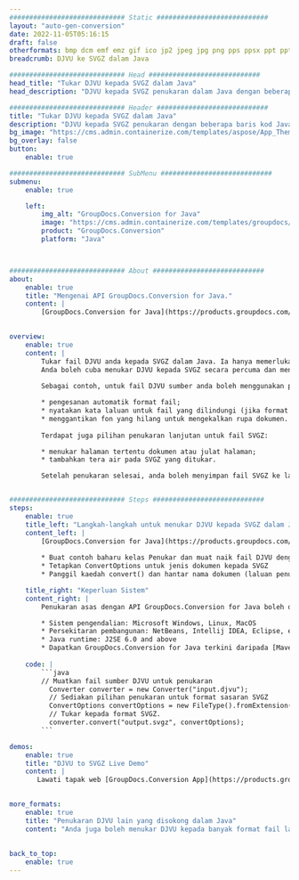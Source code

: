 ```yaml
---
############################# Static ############################
layout: "auto-gen-conversion"
date: 2022-11-05T05:16:15
draft: false
otherformats: bmp dcm emf emz gif ico jp2 jpeg jpg png pps ppsx ppt pptx psb psd svg svgz tga tif tiff webp wmf wmz
breadcrumb: DJVU ke SVGZ dalam Java

############################# Head ############################
head_title: "Tukar DJVU kepada SVGZ dalam Java"
head_description: "DJVU kepada SVGZ penukaran dalam Java dengan beberapa baris kod. Tukar lebih 160 format fail menggunakan API penukaran dokumen GroupDocs untuk Java"

############################# Header ############################
title: "Tukar DJVU kepada SVGZ dalam Java"
description: "DJVU kepada SVGZ penukaran dengan beberapa baris kod Java."
bg_image: "https://cms.admin.containerize.com/templates/aspose/App_Themes/V3/images/bg/header1.png"
bg_overlay: false
button:
    enable: true

############################# SubMenu ############################
submenu:
    enable: true

    left:
        img_alt: "GroupDocs.Conversion for Java"
        image: "https://cms.admin.containerize.com/templates/groupdocs/images/product-logos/90x90-noborder/groupdocs-conversion-java.png"
        product: "GroupDocs.Conversion"
        platform: "Java"



############################# About ############################
about:
    enable: true
    title: "Mengenai API GroupDocs.Conversion for Java."
    content: |
        [GroupDocs.Conversion for Java](https://products.groupdocs.com/conversion/java/) ialah API penukaran format fail lanjutan untuk menukar antara imej popular dan format dokumen seperti Microsoft Office, OpenDocument, PDF, HTML, e-mel, CAD. dan banyak lagi dengan hanya beberapa baris kod. API asli secara automatik mengesan format dokumen asal dan menawarkan banyak pilihan untuk menyesuaikan dokumen yang ditukar. Bersama-sama dengan fungsi mengekstrak maklumat daripada dokumen, ia juga menyokong caching hasil penukaran ke cakera tempatan secara lalai. Walau bagaimanapun, sebarang jenis storan cache boleh disokong dengan melaksanakan antara muka yang sesuai - Amazon S3, Dropbox, Google Drive, Windows Azure, Reddis atau mana-mana yang lain.
    

overview:
    enable: true
    content: |
        Tukar fail DJVU anda kepada SVGZ dalam Java. Ia hanya memerlukan beberapa baris kod Java pada mana-mana platform pilihan anda, seperti Windows, Linux, macOS.
        Anda boleh cuba menukar DJVU kepada SVGZ secara percuma dan menilai kualiti hasil penukaran. Bersama-sama dengan skrip penukaran fail mudah, anda boleh mencuba pilihan yang lebih canggih untuk memuatkan fail sumber DJVU dan menyimpan output SVGZ. 
        
        Sebagai contoh, untuk fail DJVU sumber anda boleh menggunakan pilihan pemuatan berikut:

        * pengesanan automatik format fail;
        * nyatakan kata laluan untuk fail yang dilindungi (jika format fail menyokongnya);
        * menggantikan fon yang hilang untuk mengekalkan rupa dokumen.
        
        Terdapat juga pilihan penukaran lanjutan untuk fail SVGZ:

        * menukar halaman tertentu dokumen atau julat halaman;
        * tambahkan tera air pada SVGZ yang ditukar.

        Setelah penukaran selesai, anda boleh menyimpan fail SVGZ ke laluan fail setempat anda atau ke mana-mana storan pihak ketiga seperti FTP, Amazon S3, Google Drive, Dropbox dll. Sila ambil perhatian - untuk menukar DJVU kepada SVGZ, anda tidak perlu memasang sebarang perisian tambahan, seperti MS Office, Open Office, Adobe Acrobat Reader dsb.


############################# Steps ############################
steps:
    enable: true
    title_left: "Langkah-langkah untuk menukar DJVU kepada SVGZ dalam Java"
    content_left: |
        [GroupDocs.Conversion for Java](https://products.groupdocs.com/conversion/java/) membenarkan pembangun menukar fail DJVU kepada SVGZ dengan mudah dengan beberapa baris kod.
        
        * Buat contoh baharu kelas Penukar dan muat naik fail DJVU dengan laluan penuh
        * Tetapkan ConvertOptions untuk jenis dokumen kepada SVGZ
        * Panggil kaedah convert() dan hantar nama dokumen (laluan penuh) dan format (SVGZ) sebagai parameter

    title_right: "Keperluan Sistem"
    content_right: |
        Penukaran asas dengan API GroupDocs.Conversion for Java boleh dilakukan dengan hanya beberapa baris kod. API kami disokong pada semua platform dan sistem pengendalian utama. Sebelum melaksanakan kod di bawah, pastikan anda mempunyai prasyarat berikut dipasang pada sistem anda.

        * Sistem pengendalian: Microsoft Windows, Linux, MacOS
        * Persekitaran pembangunan: NetBeans, Intellij IDEA, Eclipse, etc.
        * Java runtime: J2SE 6.0 and above
        * Dapatkan GroupDocs.Conversion for Java terkini daripada [Maven](https://repository.groupdocs.com/webapp/#/artifacts/browse/tree/General/repo/com/groupdocs/groupdocs-conversion)
         
    code: |
        ```java    
        // Muatkan fail sumber DJVU untuk penukaran
          Converter converter = new Converter("input.djvu");
          // Sediakan pilihan penukaran untuk format sasaran SVGZ
          ConvertOptions convertOptions = new FileType().fromExtension("svgz").getConvertOptions();
          // Tukar kepada format SVGZ.
          converter.convert("output.svgz", convertOptions);
        ```

demos:
    enable: true
    title: "DJVU to SVGZ Live Demo"
    content: |
       Lawati tapak web [GroupDocs.Conversion App](https://products.groupdocs.app/conversion/family) kami dan cuba DJVU kepada SVGZ penukaran sekarang. Demo percuma mempunyai faedah berikut
          

more_formats:
    enable: true
    title: "Penukaran DJVU lain yang disokong dalam Java"
    content: "Anda juga boleh menukar DJVU kepada banyak format fail lain. Sila lihat senarai di bawah."
       
       
back_to_top:
    enable: true
---
```

